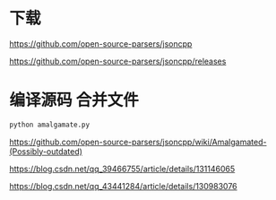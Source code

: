 # 下载

https://github.com/open-source-parsers/jsoncpp

https://github.com/open-source-parsers/jsoncpp/releases

# 编译源码 合并文件

```bash
python amalgamate.py
```

https://github.com/open-source-parsers/jsoncpp/wiki/Amalgamated-(Possibly-outdated)





https://blog.csdn.net/qq_39466755/article/details/131146065

https://blog.csdn.net/qq_43441284/article/details/130983076